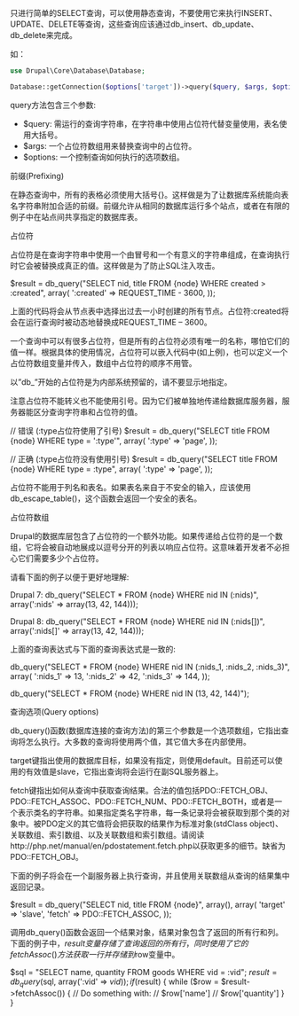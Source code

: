 只进行简单的SELECT查询，可以使用静态查询，不要使用它来执行INSERT、UPDATE、DELETE等查询，这些查询应该通过db_insert、db_update、db_delete来完成。

如：
```php
use Drupal\Core\Database\Database;

Database::getConnection($options['target'])->query($query, $args, $options);
```

query方法包含三个参数:
* $query: 需运行的查询字符串，在字符串中使用占位符代替变量使用，表名使用大括号。
* $args: 一个占位符数组用来替换查询中的占位符。
* $options: 一个控制查询如何执行的选项数组。

 
前缀(Prefixing)

在静态查询中，所有的表格必须使用大括号{}。这样做是为了让数据库系统能向表名字符串附加合适的前缀。前缀允许从相同的数据库运行多个站点，或者在有限的例子中在站点间共享指定的数据库表。

 
占位符

占位符是在查询字符串中使用一个由冒号和一个有意义的字符串组成，在查询执行时它会被替换成真正的值。这样做是为了防止SQL注入攻击。

$result = db_query("SELECT nid, title FROM {node} WHERE created > :created", array(
  ':created' => REQUEST_TIME - 3600,
));

上面的代码将会从节点表中选择出过去一小时创建的所有节点。占位符:created将会在运行查询时被动态地替换成REQUEST_TIME – 3600。

一个查询中可以有很多占位符，但是所有的占位符必须有唯一的名称，哪怕它们的值一样。根据具体的使用情况，占位符可以嵌入代码中(如上例)，也可以定义一个占位符数组变量并传入，数组中占位符的顺序不用管。

以”db_”开始的占位符是为内部系统预留的，请不要显示地指定。

注意占位符不能转义也不能使用引号。因为它们被单独地传递给数据库服务器，服务器能区分查询字符串和占位符的值。

// 错误 (:type占位符使用了引号)
$result = db_query("SELECT title FROM {node} WHERE type = ':type'", array(
  ':type' => 'page',
));

// 正确 (:type占位符没有使用引号)
$result = db_query("SELECT title FROM {node} WHERE type = :type", array(
  ':type' => 'page',
));

占位符不能用于列名和表名。如果表名来自于不安全的输入，应该使用db_escape_table()，这个函数会返回一个安全的表名。

 
占位符数组

Drupal的数据库层包含了占位符的一个额外功能。如果传递给占位符的是一个数组，它将会被自动地展成以逗号分开的列表以响应占位符。这意味着开发者不必担心它们需要多少个占位符。

请看下面的例子以便于更好地理解:

Drupal 7:
db_query("SELECT * FROM {node} WHERE nid IN (:nids)", array(':nids' => array(13, 42, 144)));

Drupal 8:
db_query("SELECT * FROM {node} WHERE nid IN (:nids[])", array(':nids[]' => array(13, 42, 144)));

上面的查询表达式与下面的查询表达式是一致的:

db_query("SELECT * FROM {node} WHERE nid IN (:nids_1, :nids_2, :nids_3)", array(
  ':nids_1' => 13,
  ':nids_2' => 42,
  ':nids_3' => 144,
));

db_query("SELECT * FROM {node} WHERE nid IN (13, 42, 144)");

 
查询选项(Query options)

db_query()函数(数据库连接的查询方法)的第三个参数是一个选项数组，它指出查询将怎么执行。大多数的查询将使用两个值，其它值大多在内部使用。

target键指出使用的数据库目标，如果没有指定，则使用default。目前还可以使用的有效值是slave，它指出查询将会运行在副SQL服务器上。

fetch键指出如何从查询中获取查询结果。合法的值包括PDO::FETCH_OBJ、PDO::FETCH_ASSOC、PDO::FETCH_NUM、PDO::FETCH_BOTH，或者是一个表示类名的字符串。如果指定类名字符串，每一条记录将会被获取到那个类的对象中。被PDO定义的其它值将会把获取的结果作为标准对象(stdClass object)、关联数组、索引数组、以及关联数组和索引数组。请阅读http://php.net/manual/en/pdostatement.fetch.php以获取更多的细节。缺省为PDO::FETCH_OBJ。

下面的例子将会在一个副服务器上执行查询，并且使用关联数组从查询的结果集中返回记录。

$result = db_query("SELECT nid, title FROM {node}", array(), array(
  'target' => 'slave',
  'fetch' => PDO::FETCH_ASSOC,
));

调用db_query()函数会返回一个结果对象，结果对象包含了返回的所有行和列。下面的例子中，$result变量存储了查询返回的所有行，同时使用了它的fetchAssoc()方法获取一行并存储到$row变量中。

$sql = "SELECT name, quantity FROM goods WHERE vid = :vid";
$result = db_query($sql, array(':vid' => $vid));
if ($result) {
  while ($row = $result->fetchAssoc()) {
    // Do something with:
    // $row['name']
    // $row['quantity']
  }
}